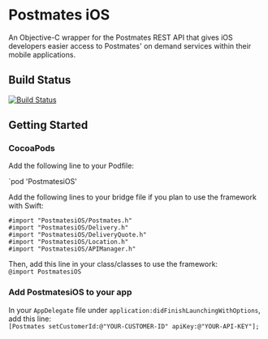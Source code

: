 # Postmates iOS
An Objective-C wrapper for the Postmates REST API that gives iOS developers easier access to Postmates' on demand services within their mobile applications.

## Build Status
[![Build Status](https://travis-ci.org/imryan/ios-postmates.svg?branch=master)](https://travis-ci.org/imryan/ios-postmates)

## Getting Started
### CocoaPods
Add the following line to your Podfile:

`pod 'PostmatesiOS'

Add the following lines to your bridge file if you plan to use the framework with Swift:
```
#import "PostmatesiOS/Postmates.h"
#import "PostmatesiOS/Delivery.h"
#import "PostmatesiOS/DeliveryQuote.h"
#import "PostmatesiOS/Location.h"
#import "PostmatesiOS/APIManager.h"
```

Then, add this line in your class/classes to use the framework:    
`@import PostmatesiOS`

### Add PostmatesiOS to your app
In your `AppDelegate` file under `application:didFinishLaunchingWithOptions`, add this line:    
`[Postmates setCustomerId:@"YOUR-CUSTOMER-ID" apiKey:@"YOUR-API-KEY"];`

